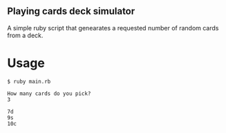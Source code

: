 ## Playing cards deck simulator
A simple ruby script that genearates a requested number of random cards from a deck.

# Usage
```
$ ruby main.rb

How many cards do you pick?
3

7d
9s
10c
```
